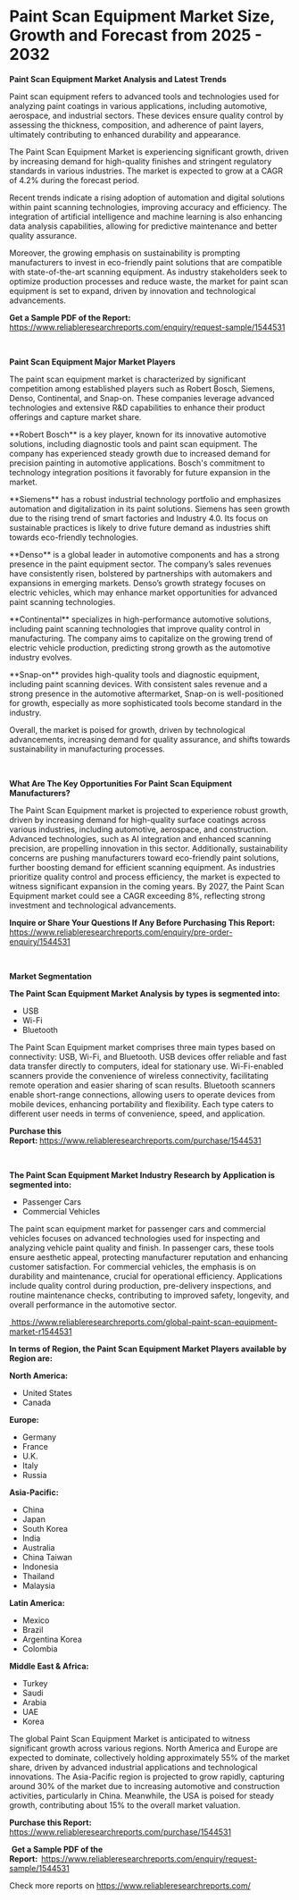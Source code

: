 <p><h1>Paint Scan Equipment Market Size, Growth and Forecast from 2025 - 2032</h1></p><p><strong>Paint Scan Equipment Market Analysis and Latest Trends</strong></p>
<p><p>Paint scan equipment refers to advanced tools and technologies used for analyzing paint coatings in various applications, including automotive, aerospace, and industrial sectors. These devices ensure quality control by assessing the thickness, composition, and adherence of paint layers, ultimately contributing to enhanced durability and appearance.</p><p>The Paint Scan Equipment Market is experiencing significant growth, driven by increasing demand for high-quality finishes and stringent regulatory standards in various industries. The market is expected to grow at a CAGR of 4.2% during the forecast period. </p><p>Recent trends indicate a rising adoption of automation and digital solutions within paint scanning technologies, improving accuracy and efficiency. The integration of artificial intelligence and machine learning is also enhancing data analysis capabilities, allowing for predictive maintenance and better quality assurance. </p><p>Moreover, the growing emphasis on sustainability is prompting manufacturers to invest in eco-friendly paint solutions that are compatible with state-of-the-art scanning equipment. As industry stakeholders seek to optimize production processes and reduce waste, the market for paint scan equipment is set to expand, driven by innovation and technological advancements.</p></p>
<p><strong>Get a Sample PDF of the Report:&nbsp;</strong> <a href="https://www.reliableresearchreports.com/enquiry/request-sample/1544531?utm_campaign=2960&utm_medium=2&utm_source=Github&utm_content=ia&utm_term=11042025&utm_id=paint-scan-equipment">https://www.reliableresearchreports.com/enquiry/request-sample/1544531</a></p>
<p>&nbsp;</p>
<p><strong>Paint Scan Equipment Major Market Players</strong></p>
<p><p>The paint scan equipment market is characterized by significant competition among established players such as Robert Bosch, Siemens, Denso, Continental, and Snap-on. These companies leverage advanced technologies and extensive R&D capabilities to enhance their product offerings and capture market share.</p><p>**Robert Bosch** is a key player, known for its innovative automotive solutions, including diagnostic tools and paint scan equipment. The company has experienced steady growth due to increased demand for precision painting in automotive applications. Bosch's commitment to technology integration positions it favorably for future expansion in the market.</p><p>**Siemens** has a robust industrial technology portfolio and emphasizes automation and digitalization in its paint solutions. Siemens has seen growth due to the rising trend of smart factories and Industry 4.0. Its focus on sustainable practices is likely to drive future demand as industries shift towards eco-friendly technologies.</p><p>**Denso** is a global leader in automotive components and has a strong presence in the paint equipment sector. The company’s sales revenues have consistently risen, bolstered by partnerships with automakers and expansions in emerging markets. Denso’s growth strategy focuses on electric vehicles, which may enhance market opportunities for advanced paint scanning technologies.</p><p>**Continental** specializes in high-performance automotive solutions, including paint scanning technologies that improve quality control in manufacturing. The company aims to capitalize on the growing trend of electric vehicle production, predicting strong growth as the automotive industry evolves.</p><p>**Snap-on** provides high-quality tools and diagnostic equipment, including paint scanning devices. With consistent sales revenue and a strong presence in the automotive aftermarket, Snap-on is well-positioned for growth, especially as more sophisticated tools become standard in the industry.</p><p>Overall, the market is poised for growth, driven by technological advancements, increasing demand for quality assurance, and shifts towards sustainability in manufacturing processes.</p></p>
<p>&nbsp;</p>
<p><strong>What Are The Key Opportunities For Paint Scan Equipment Manufacturers?</strong></p>
<p><p>The Paint Scan Equipment market is projected to experience robust growth, driven by increasing demand for high-quality surface coatings across various industries, including automotive, aerospace, and construction. Advanced technologies, such as AI integration and enhanced scanning precision, are propelling innovation in this sector. Additionally, sustainability concerns are pushing manufacturers toward eco-friendly paint solutions, further boosting demand for efficient scanning equipment. As industries prioritize quality control and process efficiency, the market is expected to witness significant expansion in the coming years. By 2027, the Paint Scan Equipment market could see a CAGR exceeding 8%, reflecting strong investment and technological advancements.</p></p>
<p><strong>Inquire or Share Your Questions If Any Before Purchasing This Report:</strong> <a href="https://www.reliableresearchreports.com/enquiry/pre-order-enquiry/1544531?utm_campaign=2960&utm_medium=2&utm_source=Github&utm_content=ia&utm_term=11042025&utm_id=paint-scan-equipment">https://www.reliableresearchreports.com/enquiry/pre-order-enquiry/1544531</a></p>
<p>&nbsp;</p>
<p><strong>Market Segmentation</strong></p>
<p><strong>The Paint Scan Equipment Market Analysis by types is segmented into:</strong></p>
<p><ul><li>USB</li><li>Wi-Fi</li><li>Bluetooth</li></ul></p>
<p><p>The Paint Scan Equipment market comprises three main types based on connectivity: USB, Wi-Fi, and Bluetooth. USB devices offer reliable and fast data transfer directly to computers, ideal for stationary use. Wi-Fi-enabled scanners provide the convenience of wireless connectivity, facilitating remote operation and easier sharing of scan results. Bluetooth scanners enable short-range connections, allowing users to operate devices from mobile devices, enhancing portability and flexibility. Each type caters to different user needs in terms of convenience, speed, and application.</p></p>
<p><strong>Purchase this Report:&nbsp;</strong><a href="https://www.reliableresearchreports.com/purchase/1544531?utm_campaign=2960&utm_medium=2&utm_source=Github&utm_content=ia&utm_term=11042025&utm_id=paint-scan-equipment">https://www.reliableresearchreports.com/purchase/1544531</a></p>
<p>&nbsp;</p>
<p><strong>The Paint Scan Equipment Market Industry Research by Application is segmented into:</strong></p>
<p><ul><li>Passenger Cars</li><li>Commercial Vehicles</li></ul></p>
<p><p>The paint scan equipment market for passenger cars and commercial vehicles focuses on advanced technologies used for inspecting and analyzing vehicle paint quality and finish. In passenger cars, these tools ensure aesthetic appeal, protecting manufacturer reputation and enhancing customer satisfaction. For commercial vehicles, the emphasis is on durability and maintenance, crucial for operational efficiency. Applications include quality control during production, pre-delivery inspections, and routine maintenance checks, contributing to improved safety, longevity, and overall performance in the automotive sector.</p></p>
<p><a href="https://www.reliableresearchreports.com/global-paint-scan-equipment-market-r1544531?utm_campaign=2960&utm_medium=2&utm_source=Github&utm_content=ia&utm_term=11042025&utm_id=paint-scan-equipment">&nbsp;https://www.reliableresearchreports.com/global-paint-scan-equipment-market-r1544531</a></p>
<p><strong>In terms of Region, the Paint Scan Equipment Market Players available by Region are:</strong></p>
<p>
    <p> <strong> North America: </strong>
        <ul>
            <li>United States</li>
            <li>Canada</li>
        </ul>
        </p> 
    <p> <strong> Europe: </strong>
        <ul>
            <li>Germany</li>
            <li>France</li>
            <li>U.K.</li>
            <li>Italy</li>
            <li>Russia</li>
        </ul>
        </p> 
    <p> <strong> Asia-Pacific: </strong>
        <ul>
            <li>China</li>
            <li>Japan</li>
            <li>South Korea</li>
            <li>India</li>
            <li>Australia</li>
            <li>China Taiwan</li>
            <li>Indonesia</li>
            <li>Thailand</li>
            <li>Malaysia</li>
        </ul>
        </p> 
    <p> <strong> Latin America: </strong>
        <ul>
            <li>Mexico</li>
            <li>Brazil</li>
            <li>Argentina Korea</li>
            <li>Colombia</li>
        </ul>
        </p> 
    <p> <strong> Middle East & Africa: </strong>
        <ul>
            <li>Turkey</li>
            <li>Saudi</li>
            <li>Arabia</li>
            <li>UAE</li>
            <li>Korea</li>
        </ul>
    </p>
    </p>
<p><p>The global Paint Scan Equipment Market is anticipated to witness significant growth across various regions. North America and Europe are expected to dominate, collectively holding approximately 55% of the market share, driven by advanced industrial applications and technological innovations. The Asia-Pacific region is projected to grow rapidly, capturing around 30% of the market due to increasing automotive and construction activities, particularly in China. Meanwhile, the USA is poised for steady growth, contributing about 15% to the overall market valuation.</p></p>
<p><strong>Purchase this Report: </strong><a href="https://www.reliableresearchreports.com/purchase/1544531?utm_campaign=2960&utm_medium=2&utm_source=Github&utm_content=ia&utm_term=11042025&utm_id=paint-scan-equipment">https://www.reliableresearchreports.com/purchase/1544531</a></p>
<p>&nbsp;<strong>Get a Sample PDF of the Report:&nbsp;&nbsp;</strong><a href="https://www.reliableresearchreports.com/enquiry/request-sample/1544531?utm_campaign=2960&utm_medium=2&utm_source=Github&utm_content=ia&utm_term=11042025&utm_id=paint-scan-equipment">https://www.reliableresearchreports.com/enquiry/request-sample/1544531</a></p>
<p><strong></strong></p>
<p>Check more reports on <a href="https://www.reliableresearchreports.com/?utm_campaign=2960&utm_medium=2&utm_source=Github&utm_content=ia&utm_term=11042025&utm_id=paint-scan-equipment">https://www.reliableresearchreports.com/</a></p>